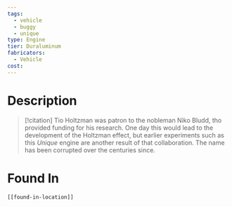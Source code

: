 ```yaml
---
tags:
  - vehicle
  - buggy
  - unique
type: Engine
tier: Duraluminum
fabricators:
  - Vehicle
cost:
---
```

# Description
> [!citation]
>Tio Holtzman was patron to the nobleman Niko Bludd, tho provided funding for his research. One day this would lead to the development of the Holtzman effect, but earlier experiments such as this *Unique* engine are another result of that collaboration. The name has been corrupted over the centuries since.
# Found In
```meta-bind-embed
[[found-in-location]]
```